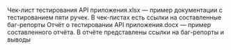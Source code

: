 Чек-лист тестирования API приложения.xlsx — пример документации с тестированием пяти ручек. В чек-листах есть ссылки на составленные баг-репорты
Отчёт о тестировании API приложения.docx — пример составленного отчёта. В отчёте представлены ссылки на баг-репорты и выводы
